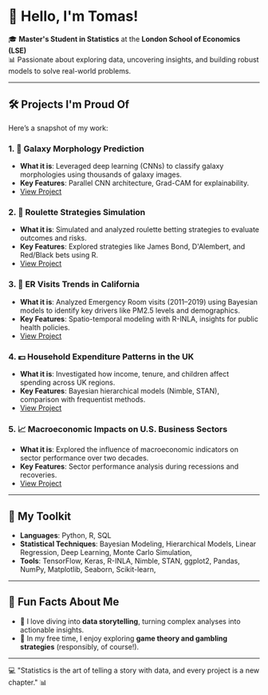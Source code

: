 # 👋 Hello, I'm Tomas! 

🎓 **Master's Student in Statistics** at the **London School of Economics (LSE)**  
📊 Passionate about exploring data, uncovering insights, and building robust models to solve real-world problems.

---

## 🛠️ Projects I'm Proud Of
Here’s a snapshot of my work:

### 1. 🌌 **Galaxy Morphology Prediction**
- **What it is**: Leveraged deep learning (CNNs) to classify galaxy morphologies using thousands of galaxy images.
- **Key Features**: Parallel CNN architecture, Grad-CAM for explainability.
- [View Project](https://github.com/tomas-mock/Galaxy-Morphologies)

### 2. 🎰 **Roulette Strategies Simulation**
- **What it is**: Simulated and analyzed roulette betting strategies to evaluate outcomes and risks.
- **Key Features**: Explored strategies like James Bond, D'Alembert, and Red/Black bets using R.
- [View Project](https://github.com/tomas-mock/Roulette-Strategies)

### 3. 🏥 **ER Visits Trends in California**
- **What it is**: Analyzed Emergency Room visits (2011–2019) using Bayesian models to identify key drivers like PM2.5 levels and demographics.
- **Key Features**: Spatio-temporal modeling with R-INLA, insights for public health policies.
- [View Project](https://github.com/tomas-mock/Bayesian-Hierarchical-Modelling)

### 4. 💷 **Household Expenditure Patterns in the UK**
- **What it is**: Investigated how income, tenure, and children affect spending across UK regions.
- **Key Features**: Bayesian hierarchical models (Nimble, STAN), comparison with frequentist methods.
- [View Project](https://github.com/tomas-mock/Bayesian-Data-Analysis)

### 5. 📈 **Macroeconomic Impacts on U.S. Business Sectors**
- **What it is**: Explored the influence of macroeconomic indicators on sector performance over two decades.
- **Key Features**: Sector performance analysis during recessions and recoveries.
- [View Project](https://github.com/tomas-mock/Stock-Market-Analysis)

---

## 🧰 My Toolkit
- **Languages**: Python, R, SQL
- **Statistical Techniques**: Bayesian Modeling, Hierarchical Models, Linear Regression, Deep Learning, Monte Carlo Simulation,
- **Tools**: TensorFlow, Keras, R-INLA, Nimble, STAN, ggplot2, Pandas, NumPy, Matplotlib, Seaborn, Scikit-learn,

---

## 🎯 Fun Facts About Me
- 📖 I love diving into **data storytelling**, turning complex analyses into actionable insights.
- 🎲 In my free time, I enjoy exploring **game theory and gambling strategies** (responsibly, of course!).


---

💻 "Statistics is the art of telling a story with data, and every project is a new chapter." 📊

